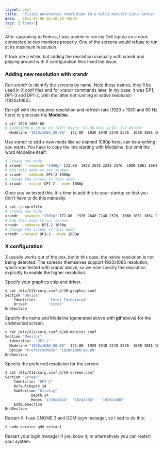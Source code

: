 ```yaml
---
layout: post
title:  "Fixing undetected resolution in a multi-monitor Linux setup"
date:   2015-07-06 06:40:30 +0530
tags: ["linux"]
---
```

After upgrading to Fedora, I was unable to run my Dell laptop on a dock connected to two monitors properly. One of the screens would refuse to run at its maximum resolution.

It took me a while, but adding the resolution manually with xrandr and playing around with X configuration files fixed the issue.

### Adding new resolution with xrandr
Run <em>xrandr</em> to identify the screens by name. Note these names, they'll be used in X conf files and for xrandr commands later. In my case, it was DP1, DP1-3 and DP1-2, with the latter not running in native resolution (1920x1080).

Run gtf with the required resolution and refresh rate (1920 x 1080 and 60 Hz here) to generate the <strong>Modeline</strong>.

```bash
$ gtf 1920 1080 60
# 1920x1080 @ 60.00 Hz (GTF) hsync: 67.08 kHz; pclk: 172.80 MHz
  Modeline "1920x1080_60.00"  172.80  1920 2040 2248 2576  1080 1081 1084 1118  -HSync +Vsync
```

Use xrandr to add a new mode like so (named 1080p here, can be anything you want). You have to copy the line starting with Modeline, but omit the word Modeline itself:

```bash
# Create new mode
$ xrandr --newmode "1080p" 172.80  1920 2040 2248 2576  1080 1081 1084 1118  -HSync +Vsync
# Add this mode to our screen
$ xrandr --addmode DP1-2 1080p
# Change the screen to this mode
$ xrandr --output DP1-2 --mode 1080p
```

Once you've tested this, it is time to add this to your startup so that you don't have to do this manually.

```bash
$ cat ~/.xprofile
# Create new mode
xrandr --newmode "1080p" 172.80  1920 2040 2248 2576  1080 1081 1084 1118  -HSync +Vsync
# Add this mode to our screen
xrandr --addmode DP1-2 1080p
# Change the screen to this mode
xrandr --output DP1-2 --mode 1080p
```

### X configuration
X usually works out of the box, but in this case, the native resolution is not being detected. The screens themselves support 1920x1080 resolution, which was tested with xrandr above, so we now specify the resolution explicitly to enable the higher resolution.

Specify your graphics chip and driver.

```bash
$ cat /etc/X11/xorg.conf.d/30-graphic.conf
Section "Device"
    Identifier      "Intel Integrated"
    Driver          "intel"
EndSection
```

Specify the name and Modeline (generated above with <strong>gtf</strong> above) for the undetected screen.

```bash
$ cat /etc/X11/xorg.conf.d/40-monitor.conf
Section "Monitor"
  Identifier  "DP1-2"
  Modeline "1920x1080_60.00"  172.80  1920 2040 2248 2576  1080 1081 1084 1118  -HSync +Vsync
  Option "PreferredMode" "1920x1080_60.00"
EndSection
```

Specify the preferred resolution for the screen.

```bash
$ cat /etc/X11/xorg.conf.d/50-screen.conf
Section "Screen"
    Identifier "DP1-2"
    DefaultDepth 24
    SubSection "Display"
            Depth 24
            Modes "1280x1024"  "1024x768"   "1920x1080"
    EndSubSection
EndSection
```

Restart X. I use GNOME 3 and GDM login manager, so I had to do this:

```bash
$ sudo service gdm restart
```

Restart your login manager if you know it, or alternatively you can restart your system.
